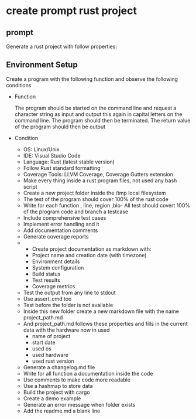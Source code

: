 # create prompt rust project

## prompt

Generate a rust project with follow properties:

## Environment Setup

Create a program with the following function and observe the following conditions

- Function
  
  The program should be started on the command line and request a character string as input and output this again in capital letters on the command line. The program should then be terminated. The return value of the program should then be output

- Condition

  - OS: Linux/Unix
  - IDE: Visual Studio Code
  - Language: Rust (latest stable version)
  - Follow Rust standard formatting
  - Coverage Tools: LLVM Coverage, Coverage Gutters extension
  - Make every thing inside a rust program files, not used any bash script
  - Create a new project folder inside the /tmp local filesystem
  - The test of the program should cover 100% of the rust code
  - Write for each function , line, region ,blo- All test should covert 100% of the program code and branch a testcase
  - Include comprehensive test cases
  - Implement error handling and it
  - Add documentation comments
  - Generate coverage reports
  - - Create project documentation as markdown with:
    - Project name and creation date (with timezone)
    - Environment details
    - System configuration
    - Build status
    - Test results
    - Coverage metrics
  - Test the output from any line to stdout
  - Use assert_cmd too
  - Test before the folder is not available
  - Inside this new folder create a new markdown file with the name project_path.md
  - And project_path.md follows these properties and fills in the current data with the hardware now in used
    - name of project
    - start date
    - used os
    - used hardware
    - used rust version
  - Generate a changelog.md file
  - Write for all function a documentation inside the code
  - Use comments to make code more readable
  - Use a hashmap to store data
  - Build the project with cargo
  - Create a demo example
  - Generate an error message when folder exists
  - Add the readme.md a blank line
